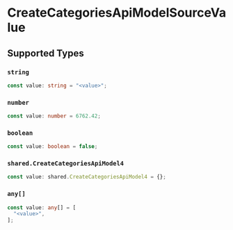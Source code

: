 # CreateCategoriesApiModelSourceValue


## Supported Types

### `string`

```typescript
const value: string = "<value>";
```

### `number`

```typescript
const value: number = 6762.42;
```

### `boolean`

```typescript
const value: boolean = false;
```

### `shared.CreateCategoriesApiModel4`

```typescript
const value: shared.CreateCategoriesApiModel4 = {};
```

### `any[]`

```typescript
const value: any[] = [
  "<value>",
];
```

